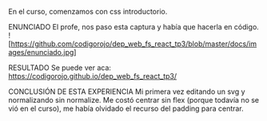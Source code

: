 En el curso, comenzamos con css introductorio.

ENUNCIADO
El profe, nos paso esta captura y había que hacerla en código.
![https://github.com/codigorojo/dep_web_fs_react_tp3/blob/master/docs/images/enunciado.jpg]

RESULTADO
Se puede ver aca:
https://codigorojo.github.io/dep_web_fs_react_tp3/

CONCLUSIÓN DE ESTA EXPERIENCIA
Mi primera vez editando un svg y normalizando sin normalize.
Me costó centrar sin flex (porque todavía no se vió en el curso), me había olvidado el recurso del padding para centrar.
